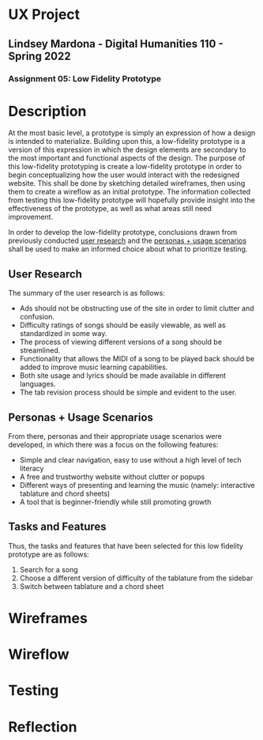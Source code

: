 # UX Project
## Lindsey Mardona - Digital Humanities 110 - Spring 2022
### Assignment 05: Low Fidelity Prototype

# Description #
At the most basic level, a prototype is simply an expression of how a design is intended to materialize. Building upon this, a low-fidelity prototype is a version of this expression in which the design elements are secondary to the most important and functional aspects of the design. The purpose of this low-fidelity prototyping is create a low-fidelity prototype in order to begin conceptualizing how the user would interact with the redesigned website. This shall be done by sketching detailed wireframes, then using them to create a wireflow as an initial prototype. The information collected from testing this low-fidelity prototype will hopefully provide insight into the effectiveness of the prototype, as well as what areas still need improvement.

In order to develop the low-fidelity prototype, conclusions drawn from previously conducted [user research](https://github.com/lindseymardona/22s-dh110/blob/main/week-03/contextual-inquiry.md) and the [personas + usage scenarios](https://github.com/lindseymardona/22s-dh110/blob/main/week-04/persona.md) shall be used to make an informed choice about what to prioritize testing. 

## User Research ##

The summary of the user research is as follows:

- Ads should not be obstructing use of the site in order to limit clutter and confusion.
- Difficulty ratings of songs should be easily viewable, as well as standardized in some way.
- The process of viewing different versions of a song should be streamlined.
- Functionality that allows the MIDI of a song to be played back should be added to improve music learning capabilities.
- Both site usage and lyrics should be made available in different languages.
- The tab revision process should be simple and evident to the user.

## Personas + Usage Scenarios ##

From there, personas and their appropriate usage scenarios were developed, in which there was a focus on the following features:
- Simple and clear navigation, easy to use without a high level of tech literacy
- A free and trustworthy website without clutter or popups 
- Different ways of presenting and learning the music (namely: interactive tablature and chord sheets)
- A tool that is beginner-friendly while still promoting growth 

## Tasks and Features ##

Thus, the tasks and features that have been selected for this low fidelity prototype are as follows:
1. Search for a song
2. Choose a different version of difficulty of the tablature from the sidebar
3. Switch between tablature and a chord sheet

# Wireframes #

# Wireflow #

# Testing #

# Reflection #

